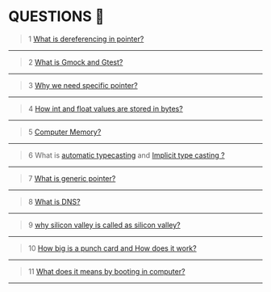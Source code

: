 # QUESTIONS 🤔


>1 [What is dereferencing in pointer?](https://en.wikipedia.org/wiki/Dereference_operator)
-----------------------------------------------------------------------------------------------

>2 [What is Gmock and Gtest?](https://github.com/google/googletest/blob/master/googlemock/README.md)

--------------------------------------------------------------------------------------------------
>3 [Why we need specific pointer?](https://stackoverflow.com/questions/162941/why-use-pointers)

-----------------------------------------------------------------------------------------------------

>4 [How int and float values are stored in bytes?](https://www.log2base2.com/storage/how-float-values-are-stored-in-memory.html)

--------------------------------------------------------------------------------------------------------------------------------
>5 [Computer Memory?](http://statmath.wu.ac.at/courses/data-analysis/itdtHTML/node55.html)

---------------------------------------------------------------------------------------------------
>6 What is [automatic typecasting](https://www.geeksforgeeks.org/type-conversion-c/) and [Implicit type casting ?](https://www.guru99.com/c-type-casting.html)

-----------------------------------------------------------------------------------------------------------------------------------------------------------------
>7 [ What is generic pointer?](http://www.faqs.org/docs/learnc/x658.html)

---------------------------------------------------------------------------------
>8 [What is DNS?](https://www.cloudflare.com/en-in/learning/dns/what-is-dns/)

---------------------------------------------------------------------------------------------------------------------------------------------------------------
>9 [why silicon valley is called as silicon valley?](https://www.pellcenter.org/why-is-silicon-valley-called-silicon-valley/)

---------------------------------------------------------------------------------------------------------------------------------------------------------------
>10 [How big is a punch card and How does it work?](https://www.computerhope.com/jargon/p/punccard.htm)
 
---------------------------------------------------------------------------------------------------------------------------------------------------------------
>11 [What does it means by booting in computer?](https://en.wikipedia.org/wiki/Booting)

---------------------------------------------------------------------------------------------------------------------------------------------------------------


